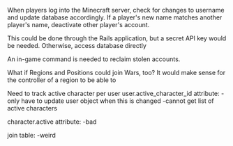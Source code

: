 When players log into the Minecraft server, check for changes to username and update database accordingly.  If a player's new name matches another player's name, deactivate other player's account.

This could be done through the Rails application, but a secret API key would be needed.  Otherwise, access database directly

An in-game command is needed to reclaim stolen accounts.


What if Regions and Positions could join Wars, too?
It would make sense for the controller of a region to be able to


Need to track active character per user
user.active_character_id attribute:
-only have to update user object when this is changed
-cannot get list of active characters

character.active attribute:
-bad

join table:
-weird
